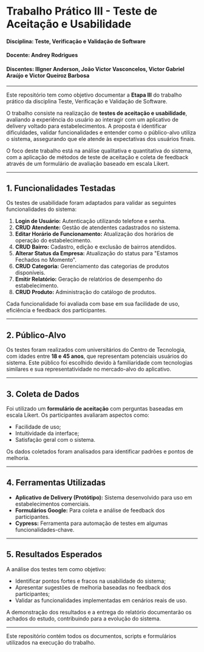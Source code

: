 # Trabalho Prático III - Teste de Aceitação e Usabilidade  

#### Disciplina: Teste, Verificação e Validação de Software  
#### Docente: Andrey Rodrigues  
#### Discentes: Illgner Anderson, João Victor Vasconcelos, Victor Gabriel Araújo e Victor Queiroz Barbosa  

---

Este repositório tem como objetivo documentar a **Etapa III** do trabalho prático da disciplina Teste, Verificação e Validação de Software.  

O trabalho consiste na realização de **testes de aceitação e usabilidade**, avaliando a experiência do usuário ao interagir com um aplicativo de delivery voltado para estabelecimentos. A proposta é identificar dificuldades, validar funcionalidades e entender como o público-alvo utiliza o sistema, assegurando que ele atende às expectativas dos usuários finais.  

O foco deste trabalho está na análise qualitativa e quantitativa do sistema, com a aplicação de métodos de teste de aceitação e coleta de feedback através de um formulário de avaliação baseado em escala Likert.  

---

## 1. Funcionalidades Testadas  

Os testes de usabilidade foram adaptados para validar as seguintes funcionalidades do sistema:  
1. **Login de Usuário:** Autenticação utilizando telefone e senha.  
2. **CRUD Atendente:** Gestão de atendentes cadastrados no sistema.  
3. **Editar Horário de Funcionamento:** Atualização dos horários de operação do estabelecimento.  
4. **CRUD Bairro:** Cadastro, edição e exclusão de bairros atendidos.  
5. **Alterar Status da Empresa:** Atualização do status para "Estamos Fechados no Momento".  
6. **CRUD Categoria:** Gerenciamento das categorias de produtos disponíveis.  
7. **Emitir Relatório:** Geração de relatórios de desempenho do estabelecimento.  
8. **CRUD Produto:** Administração do catálogo de produtos.  

Cada funcionalidade foi avaliada com base em sua facilidade de uso, eficiência e feedback dos participantes.  

---

## 2. Público-Alvo  

Os testes foram realizados com universitários do Centro de Tecnologia, com idades entre **18 e 45 anos**, que representam potenciais usuários do sistema. Este público foi escolhido devido à familiaridade com tecnologias similares e sua representatividade no mercado-alvo do aplicativo.  

---

## 3. Coleta de Dados  

Foi utilizado um **formulário de aceitação** com perguntas baseadas em escala Likert. Os participantes avaliaram aspectos como:  
- Facilidade de uso;  
- Intuitividade da interface;  
- Satisfação geral com o sistema.  

Os dados coletados foram analisados para identificar padrões e pontos de melhoria.  

---

## 4. Ferramentas Utilizadas  

- **Aplicativo de Delivery (Protótipo):** Sistema desenvolvido para uso em estabelecimentos comerciais.  
- **Formulários Google:** Para coleta e análise de feedback dos participantes.  
- **Cypress:** Ferramenta para automação de testes em algumas funcionalidades-chave.  

---

## 5. Resultados Esperados  

A análise dos testes tem como objetivo:  
- Identificar pontos fortes e fracos na usabilidade do sistema;  
- Apresentar sugestões de melhoria baseadas no feedback dos participantes;  
- Validar as funcionalidades implementadas em cenários reais de uso.  

A demonstração dos resultados e a entrega do relatório documentarão os achados do estudo, contribuindo para a evolução do sistema.  

---  

Este repositório contém todos os documentos, scripts e formulários utilizados na execução do trabalho.  
